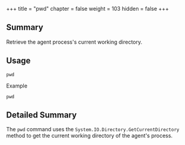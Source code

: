 +++
title = "pwd"
chapter = false
weight = 103
hidden = false
+++

## Summary
Retrieve the agent process's current working directory.

## Usage
```
pwd
```
Example
```
pwd
```

## Detailed Summary
The `pwd` command uses the `System.IO.Directory.GetCurrentDirectory` method to get the current working directory of the agent's process.
